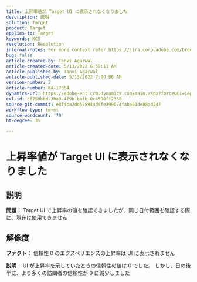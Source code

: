 ```yaml
---
title: 上昇率値が Target UI に表示されなくなりました
description: 説明
solution: Target
product: Target
applies-to: Target
keywords: KCS
resolution: Resolution
internal-notes: For more context refer https://jira.corp.adobe.com/browse/TGT-41844
bug: false
article-created-by: Tanvi Agarwal
article-created-date: 5/13/2022 6:59:11 AM
article-published-by: Tanvi Agarwal
article-published-date: 5/13/2022 7:00:06 AM
version-number: 2
article-number: KA-17354
dynamics-url: https://adobe-ent.crm.dynamics.com/main.aspx?forceUCI=1&pagetype=entityrecord&etn=knowledgearticle&id=00812730-8ad2-ec11-a7b5-00224809c27a
exl-id: c6759bbd-3ba9-4f9b-bafb-0c4590ff2358
source-git-commit: e8f4ca2dd578944d4fe399074fab461de88ad247
workflow-type: tm+mt
source-wordcount: '79'
ht-degree: 3%

---
```


# 上昇率値が Target UI に表示されなくなりました

## 説明


<b>問題：</b> Target UI で上昇率の値を確認できましたが、同じ日付範囲を確認する際に、現在は使用できません


## 解像度




<b>ファクト：</b> 信頼性 0 のエクスペリエンスの上昇率は UI に表示されません



<b>説明： </b>UI が上昇率を示していたときの信頼性の値は 0 でした。 しかし、日の後半に、より多くの訪問者の信頼性が 0 に減少しました
